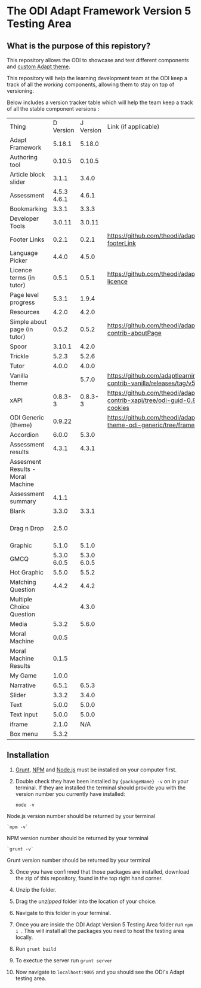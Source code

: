 # The ODI Adapt Framework Version 5 Testing Area

## What is the purpose of this repistory?

This repository allows the ODI to showcase and test different components and [custom Adapt theme](https://github.com/theodi/adapt-theme-odi).

This repository will help the learning development team at the ODI keep a track of all the *working* components, allowing them to stay on top of versioning. 

Below includes a version tracker table which will help the team keep a track of all the stable component versions :

||||||
|--- |--- |--- |--- |--- |
|Thing|D Version|J Version|Link (if applicable)|Comments|
|Adapt Framework|5.18.1|5.18.0|||
|Authoring tool|0.10.5|0.10.5|||
|Article block slider|3.1.1|3.4.0|||
|Assessment|4.5.3 4.6.1|4.6.1||For GMCQ: tick percentage base Question behavoiur: all three ticked|
|Bookmarking|3.3.1|3.3.3|||
|Developer Tools|3.0.11|3.0.11|||
|Footer Links|0.2.1|0.2.1|https://github.com/theodi/adapt-odi-footerLink||
|Language Picker|4.4.0|4.5.0|||
|Licence terms (in tutor)|0.5.1|0.5.1|https://github.com/theodi/adapt-odi-licence||
|Page level progress|5.3.1|1.9.4|||
|Resources|4.2.0|4.2.0|||
|Simple about page (in tutor)|0.5.2|0.5.2|https://github.com/theodi/adapt-contrib-aboutPage||
|Spoor|3.10.1|4.2.0|||
|Trickle|5.2.3|5.2.6|||
|Tutor|4.0.0|4.0.0|||
|Vanilla theme||5.7.0|https://github.com/adaptlearning/adapt-contrib-vanilla/releases/tag/v5.7.0||
|xAPI|0.8.3-3|0.8.3-3|https://github.com/theodi/adapt-contrib-xapi/tree/odi-guid-0.8.3-cookies||
|ODI Generic (theme)|0.9.22||https://github.com/theodi/adapt-theme-odi-generic/tree/framework-v5||
|Accordion|6.0.0|5.3.0|||
|Assessment results|4.3.1|4.3.1||Question soft Reset when revisit|
|Assesment Results - Moral Machine|||||
|Assessment summary|4.1.1||||
|Blank|3.3.0|3.3.1|||
|Drag n Drop|2.5.0|||We do not need this anymore https://github.com/nachocinalli/adapt-selectchoice.|
|Graphic|5.1.0|5.1.0|||
|GMCQ|5.3.0 6.0.5|5.3.0 6.0.5|||
|Hot Graphic|5.5.0|5.5.2|||
|Matching Question|4.4.2|4.4.2|||
|Multiple Choice Question||4.3.0|||
|Media|5.3.2|5.6.0|||
|Moral Machine|0.0.5||||
|Moral Machine Results|0.1.5||||
|My Game|1.0.0||||
|Narrative|6.5.1|6.5.3|||
|Slider|3.3.2|3.4.0|||
|Text|5.0.0|5.0.0|||
|Text input|5.0.0|5.0.0|||
|iframe|2.1.0|N/A|||
|Box menu|5.3.2||||



## Installation
1. [Grunt](https://gruntjs.com/getting-started), [NPM](https://docs.npmjs.com/downloading-and-installing-node-js-and-npm/) and [Node.js](https://nodejs.org/en/download/) must be installed on your computer first.

2. Double check they have been installed by `{packageName} -v` on in your terminal. If they are installed the terminal should provide you with the version number you currently have installed:


    `node -v`

Node.js version number should be returned by your terminal
  
    `npm -v`
    
NPM version number should be returned by your terminal

    `grunt -v`
    
Grunt version number should be returned by your terminal

 
3. Once you have confirmed that those packages are installed, download the zip of this repository, found in the top right hand corner. 

4. Unzip the folder.

5. Drag the _unzipped_ folder into the location of your choice.

6. Navigate to this folder in your terminal.

7. Once you are inside the ODI Adapt Version 5 Testing Area folder run `npm i `. This will install all the packages you need to host the testing area locally.

8. Run `grunt build`

9. To exectue the server run `grunt server`

10. Now navigate to `localhost:9005` and you should see the ODI's Adapt testing area.
